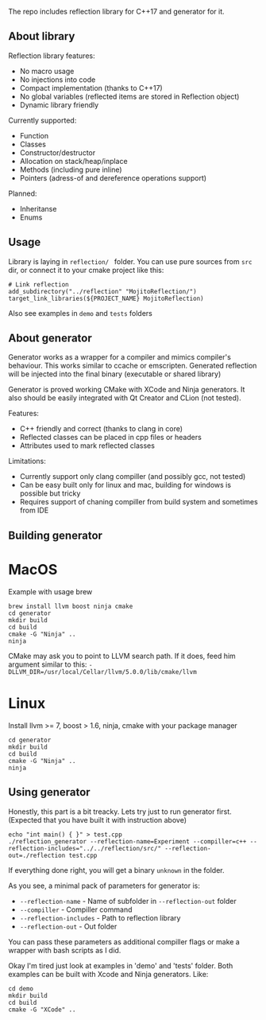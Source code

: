 
The repo includes reflection library for C++17 and generator for it.

## About library
Reflection library features:
- No macro usage
- No injections into code
- Compact implementation (thanks to C++17)
- No global variables (reflected items are stored in Reflection object)
- Dynamic library friendly

Currently supported:
- Function
- Classes
- Constructor/destructor
- Allocation on stack/heap/inplace
- Methods (including pure inline)
- Pointers (adress-of and dereference operations support)

Planned:
- Inheritanse
- Enums

## Usage
Library is laying in `reflection/ ` folder. You can use pure sources from `src` dir, or connect it to your cmake project like this:
```
# Link reflection
add_subdirectory("../reflection" "MojitoReflection/")
target_link_libraries(${PROJECT_NAME} MojitoReflection)
```
Also see examples in `demo` and `tests` folders

## About generator
Generator works as a wrapper for a compiler and mimics compiler's behaviour. This works similar to ccache or emscripten. Generated reflection will be injected into the final binary (executable or shared library)

Generator is proved working CMake with XCode and Ninja generators. It also should be easily integrated with Qt Creator and CLion (not tested).

Features:
- C++ friendly and correct (thanks to clang in core)
- Reflected classes can be placed in cpp files or headers
- Attributes used to mark reflected classes

Limitations:
- Currently support only clang compiller (and possibly gcc, not tested)
- Can be easy built only for linux and mac, building for windows is possible but tricky 
- Requires support of chaning compiller from build system and sometimes from IDE


## Building generator
# MacOS
Example with usage brew
```
brew install llvm boost ninja cmake
cd generator
mkdir build
cd build
cmake -G "Ninja" ..
ninja
```
CMake may ask you to point to LLVM search path. If it does, feed him argument similar to this:
`-DLLVM_DIR=/usr/local/Cellar/llvm/5.0.0/lib/cmake/llvm`

# Linux
Install llvm >= 7, boost > 1.6, ninja, cmake with your package manager
```
cd generator
mkdir build
cd build
cmake -G "Ninja" ..
ninja
```

## Using generator
Honestly, this part is a bit treacky. Lets try just to run generator first. (Expected that you have built it with instruction above)
```
echo "int main() { }" > test.cpp
./reflection_generator --reflection-name=Experiment --compiller=c++ --reflection-includes="../../reflection/src/" --reflection-out=./reflection test.cpp
```
If everything done right, you will get a binary `unknown` in the folder.

As you see, a minimal pack of parameters for generator is:
- `--reflection-name` - Name of subfolder in `--reflection-out` folder
- `--compiller` - Compiller command
- `--reflection-includes` - Path to reflection library
- `--reflection-out` - Out folder

You can pass these parameters as additional compiller flags or make a wrapper with bash scripts as I did.

Okay I'm tired just look at examples in 'demo' and 'tests' folder. Both examples can be built with Xcode and Ninja generators. Like:
```
cd demo
mkdir build
cd build
cmake -G "XCode" .. 
```
